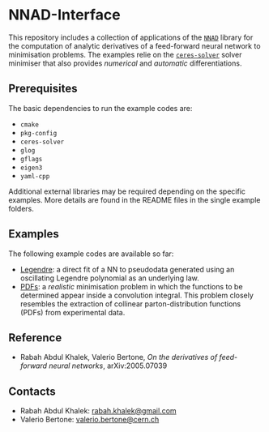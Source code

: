 # NNAD-Interface

This repository includes a collection of applications of the [`NNAD`](https://github.com/rabah-khalek/NNAD) library for the computation of analytic derivatives of a feed-forward neural network to minimisation problems. The examples relie on the [`ceres-solver`](http://ceres-solver.org) solver minimiser that also provides *numerical* and *automatic* differentiations.

## Prerequisites

The basic dependencies to run the example codes are:

 - `cmake`
 - `pkg-config`
 - `ceres-solver`
 - `glog`
 - `gflags`
 - `eigen3`
 - `yaml-cpp`
 
Additional external libraries may be required depending on the specific examples. More details are found in the README files in the single example folders.

## Examples

The following example codes are available so far:

- [Legendre](/Legendre): a direct fit of a NN to pseudodata generated using an oscillating Legendre polynomial as an underlying law.
- [PDFs](/PDFs): a *realistic* minimisation problem in which the functions to be determined appear inside a convolution integral. This problem closely resembles the extraction of collinear parton-distribution functions (PDFs) from experimental data.
 
 ## Reference

- Rabah Abdul Khalek, Valerio Bertone, *On the derivatives of feed-forward neural networks*, arXiv:2005.07039

## Contacts

- Rabah Abdul Khalek: rabah.khalek@gmail.com
- Valerio Bertone: valerio.bertone@cern.ch
